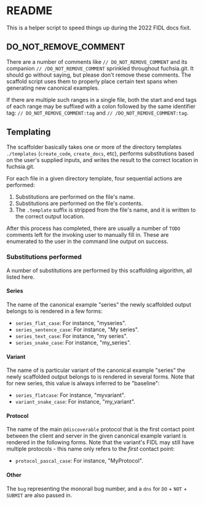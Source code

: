 # README

This is a helper script to speed things up during the 2022 FIDL docs fixit.

## DO_NOT_REMOVE_COMMENT

There are a number of comments like `// DO_NOT_REMOVE_COMMENT` and its companion
`// /DO_NOT_REMOVE_COMMENT` sprinkled throughout fuchsia.git. It should go
without saying, but please don't remove these comments. The scaffold script uses
them to properly place certain text spans when generating new canonical
examples.

If there are multiple such ranges in a single file, both the start and end tags
of each range may be suffixed with a colon followed by the same identifier tag:
`// DO_NOT_REMOVE_COMMENT:tag` and `// /DO_NOT_REMOVE_COMMENT:tag`.

## Templating

The scaffolder basically takes one or more of the directory templates
`./templates` (`create_code`, `create_docs`, etc), performs substitutions based
on the user's supplied inputs, and writes the result to the correct location in
fuchsia.git.

For each file in a given directory template, four sequential actions are
performed:

1. Substitutions are performed on the file's name.
1. Substitutions are performed on the file's contents.
1. The `.template` suffix is stripped from the file's name, and it is written to
   the correct output location.

After this process has completed, there are usually a number of `TODO` comments
left for the invoking user to manually fill in. These are enumerated to the user
in the command line output on success.

### Substitutions performed

A number of substitutions are performed by this scaffolding algorithm, all
listed here.

<!--

// LINT.IfChange

-->

#### Series

The name of the canonical example "series" the newly scaffolded output belongs
to is rendered in a few forms:

- `series_flat_case`: For instance, "myseries".
- `series_sentence_case`: For instance, "My series".
- `series_text_case`: For instance, "my series".
- `series_snake_case`: For instance, "my_series".

#### Variant

The name of is particular variant of the canonical example "series" the newly
scaffolded output belongs to is rendered in several forms. Note that for new
series, this value is always inferred to be "baseline":

- `series_flatcase`: For instance, "myvariant".
- `variant_snake_case`: For instance, "my_variant".

#### Protocol

The name of the main `@discoverable` protocol that is the first contact point
between the client and server in the given canonical example variant is rendered
in the following forms. Note that the variant's FIDL may still have multiple
protocols - this name only refers to the *first* contact point:

- `protocol_pascal_case`: For instance, "MyProtocol".

#### Other

The `bug` representing the monorail bug number, and a `dns` for `DO` + `NOT` +
`SUBMIT` are also passed in.

<!--

// LINT.ThenChange(/tools/fidl/scripts/canonical_example/scaffold.py)

-->
